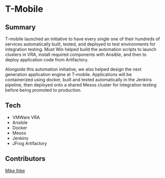 # T-Mobile

## Summary

T-mobile launched an initiative to have every single one of their hundreds of services automatically built, tested, and deployed to test environments for integration testing. Must Win helped build the automation scripts to launch clusters in VRA, install required components with Ansible, and then to deploy application code from Artifactory.

Alongside this automation initiative, we also helped design the next generation application engine at T-mobile. Applications will be containerized using docker, built and tested automatically in the Jenkins pipeline, then deployed onto a shared Mesos cluster for integration testing before being promoted to production.

## Tech
* VMWare VRA
* Ansible
* Docker
* Mesos
* Jenkins
* JFrog Artifactory


## Contributors

[Mike Ihbe](https://www.linkedin.com/in/mike-ihbe-a356694)
